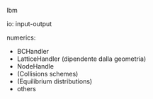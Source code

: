 lbm

io: input-output

numerics: 
- BCHandler
- LatticeHandler (dipendente dalla geometria)
- NodeHandle
- (Collisions schemes)
- (Equilibrium distributions)
- others